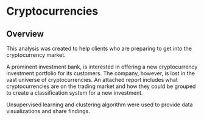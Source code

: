# Cryptocurrencies

## Overview

This analysis was created to help clients who are preparing to get into the cryptocurrency market.

A prominent investment bank, is interested in offering a new cryptocurrency investment portfolio for its customers. The company, however, is lost in the vast universe of cryptocurrencies. An attached report includes what cryptocurrencies are on the trading market and how they could be grouped to create a classification system for a new investment.

Unsupervised learning and clustering algorithm were used to provide data visualizations and share findings.
